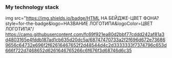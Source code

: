 ### My technology stack

img src="https://img.shields.io/badge/HTML НА БЕЙДЖЕ-ЦВЕТ ФОНА?style=for-the-badge&logo=НАЗВАНИЕ ЛОГОТИПА&logoColor=ЦВЕТ ЛОГОТИПА"/
https://camo.githubusercontent.com/fc69f921ea80d2bbf77cddd242af81a3d4803165e4fddb187ad1cb635d20dc5a/68747470733a2f2f696d672e736869656c64732e696f2f62616467652f2d48544d4c2d3333333f7374796c653d666f722d7468652d6261646765266c6f676f3d68746d6c35
